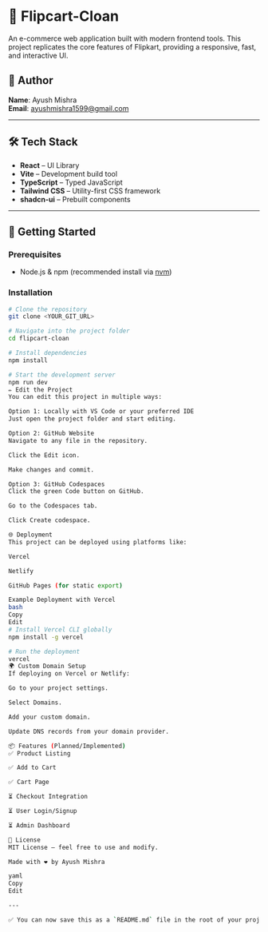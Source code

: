 # 🛒 Flipcart-Cloan

An e-commerce web application built with modern frontend tools. This project replicates the core features of Flipkart, providing a responsive, fast, and interactive UI.

## 📧 Author

**Name**: Ayush Mishra  
**Email**: ayushmishra1599@gmail.com

---

## 🛠️ Tech Stack

- **React** – UI Library  
- **Vite** – Development build tool  
- **TypeScript** – Typed JavaScript  
- **Tailwind CSS** – Utility-first CSS framework  
- **shadcn-ui** – Prebuilt components

---

## 🚀 Getting Started

### Prerequisites

- Node.js & npm (recommended install via [nvm](https://github.com/nvm-sh/nvm#installing-and-updating))

### Installation

```bash
# Clone the repository
git clone <YOUR_GIT_URL>

# Navigate into the project folder
cd flipcart-cloan

# Install dependencies
npm install

# Start the development server
npm run dev
✏️ Edit the Project
You can edit this project in multiple ways:

Option 1: Locally with VS Code or your preferred IDE
Just open the project folder and start editing.

Option 2: GitHub Website
Navigate to any file in the repository.

Click the Edit icon.

Make changes and commit.

Option 3: GitHub Codespaces
Click the green Code button on GitHub.

Go to the Codespaces tab.

Click Create codespace.

🌐 Deployment
This project can be deployed using platforms like:

Vercel

Netlify

GitHub Pages (for static export)

Example Deployment with Vercel
bash
Copy
Edit
# Install Vercel CLI globally
npm install -g vercel

# Run the deployment
vercel
🌍 Custom Domain Setup
If deploying on Vercel or Netlify:

Go to your project settings.

Select Domains.

Add your custom domain.

Update DNS records from your domain provider.

📦 Features (Planned/Implemented)
✅ Product Listing

✅ Add to Cart

✅ Cart Page

⏳ Checkout Integration

⏳ User Login/Signup

⏳ Admin Dashboard

📄 License
MIT License — feel free to use and modify.

Made with ❤️ by Ayush Mishra

yaml
Copy
Edit

---

✅ You can now save this as a `README.md` file in the root of your project folder. Let me know if you want me to generate and upload the file for you.









